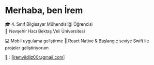 # Merhaba, ben İrem 

🎓 4. Sınıf Bilgisayar Mühendisliği Öğrencisi  
🏫 Nevşehir Hacı Bektaş Veli Üniversitesi  

💻 Mobil uygulama geliştirme 
📱 React Native & Başlangıç seviye Swift ile projeler geliştiriyorum

📩 : [iremyildiiz00@gmail.com]
